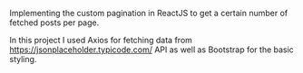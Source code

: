 Implementing the custom pagination in ReactJS to get a certain number of fetched posts per page.<br />

In this project I used Axios for fetching data from https://jsonplaceholder.typicode.com/ API as well as Bootstrap for the basic styling.
